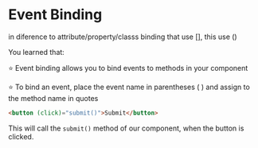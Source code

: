 # Event Binding

in diference to attribute/property/classs binding that use [], this use ()

You learned that:

⭐ Event binding allows you to bind events to methods in your component

⭐ To bind an event, place the event name in parentheses ( ) and assign to the method name in quotes

```HTML
<button (click)="submit()">Submit</button>
```

This will call the `submit()` method of our component, when the button is clicked.